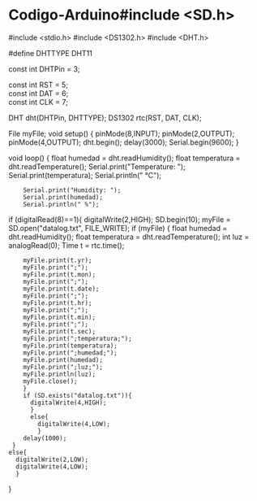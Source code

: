 # Codigo-Arduino#include <SD.h>
#include <stdio.h>
#include <DS1302.h>
#include <DHT.h>

#define DHTTYPE DHT11

const int DHTPin = 3;

const int RST   = 5;  
const int DAT   = 6;  
const int CLK = 7;  

DHT dht(DHTPin, DHTTYPE);
DS1302 rtc(RST, DAT, CLK);

File myFile;
void setup()
{
  pinMode(8,INPUT);
  pinMode(2,OUTPUT);
  pinMode(4,OUTPUT);
  dht.begin();
  delay(3000);
  Serial.begin(9600);
}

void loop()
{
  float humedad = dht.readHumidity();
        float temperatura = dht.readTemperature();
   Serial.print("Temperature: ");
        Serial.print(temperatura);
        Serial.println(" °C");

        Serial.print("Humidity: ");
        Serial.print(humedad);
        Serial.println(" %");
  if (digitalRead(8)==1){
     digitalWrite(2,HIGH);
     SD.begin(10);
     myFile = SD.open("datalog.txt", FILE_WRITE);
     if (myFile) {
        float humedad = dht.readHumidity();
        float temperatura = dht.readTemperature();
        int luz = analogRead(0);
        Time t = rtc.time();
       
        myFile.print(t.yr);
        myFile.print(";");
        myFile.print(t.mon);
        myFile.print(";");
        myFile.print(t.date);
        myFile.print(";");
        myFile.print(t.hr);
        myFile.print(";");
        myFile.print(t.min);
        myFile.print(";");
        myFile.print(t.sec);
        myFile.print(";temperatura;");
        myFile.print(temperatura);
        myFile.print(";humedad;");
        myFile.print(humedad);
        myFile.print(";luz;");
        myFile.println(luz);
        myFile.close();                         
        }
        if (SD.exists("datalog.txt")){
          digitalWrite(4,HIGH);
          }
          else{
            digitalWrite(4,LOW);
            }
        delay(1000);
     }
    else{
      digitalWrite(2,LOW);
      digitalWrite(4,LOW);
      }
}
